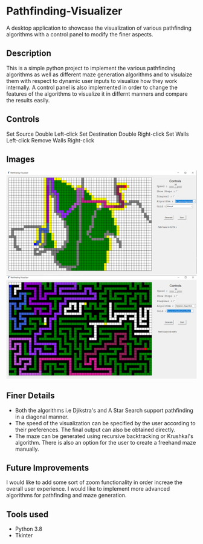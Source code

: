 # Pathfinding-Visualizer
A desktop application to showcase the visualization of various pathfinding algorithms with a control panel to modify the finer aspects.
## Description
This is a simple python project to implement the various pathfinding algorithms as well as different maze generation algorithms and to visulaize them with respect to dynamic user inputs to visualize how they work internally. A control panel is also implemented in order to change the features of the algorithms to visualize it in differnt manners and compare the results easily.
## Controls
Set Source  Double Left-click
Set Destination  Double Right-click
Set Walls Left-click
Remove Walls Right-click
## Images
![](images/path_manual.png)
![](images/path_kruskals.png)
## Finer Details
- Both the algorithms i.e Djikstra's and A Star Search support pathfinding in a diagonal manner.
- The speed of the visualization can be specified by the user according to their preferences. The final output can also be obtained directly.
- The maze can be generated using recursive backtracking or Krushkal's algorithm. There is also an option for the user to create a freehand maze manually.
## Future Improvements
I would like to add some sort of zoom functionality in order increae the overall user experience.
I would like to implement more advanced algorithms for pathfinding and maze generation.
## Tools used
- Python 3.8
- Tkinter

